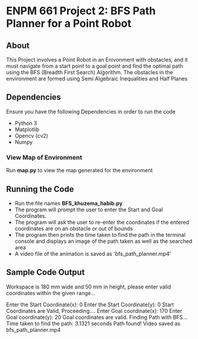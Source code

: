 # ENPM 661 Project 2: BFS Path Planner for a Point Robot
## About
This Project involves a Point Robot in an Enivonment with obstacles, and it must navigate from a start point to a goal point and find the optimal path using the BFS (Breadth First Search) Algorithm. The obstacles in the environment are formed using Semi Algebraic Inequalities and Half Planes

## Dependencies
Ensure you have the following Dependencies in order to run the code
- Python 3
- Matplotlib
- Opencv (cv2)
- Numpy
  
### View Map of Environment
Run **map.py** to view the map generated for the environment

## Running the Code 
- Run the file names **BFS_khuzema_habib.py**
- The program will prompt the user to enter the Start and Goal Coordinates.
- The program will ask the user to re-enter the coordinates if the entered coordinates are on an obstacle or out of bounds
- The program then prints the time taken to find the path in the terminal console and displays an image of the path taken as well as the searched area
- A video file of the animation is saved as 'bfs_path_planner.mp4'

## Sample Code Output

Workspace is 180 mm wide and 50 mm in height, please enter valid coordinates within the given range...

Enter the Start Coordinate(x): 0
Enter the Start Coordinate(y): 0
Start Coordinates are Valid, Proceeding....
Enter Goal coordinate(x): 170
Enter Goal coordinate(y): 20
Goal coordinates are valid. Finding Path with BFS...
Time taken to find the path: 3.1321 seconds
Path found!
Video saved as bfs_path_planner.mp4

